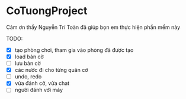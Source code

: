 # CoTuongProject
Cảm ơn thầy Nguyễn Trí Toàn đã giúp bọn em thực hiện phần mềm này

TODO:
- [x] tạo phòng chơi, tham gia vào phòng đã được tạo
- [x] load bàn cờ
- [ ] lưu bàn cờ
- [x] các nước đi cho từng quân cờ
- [ ] undo, redo
- [x] vừa đánh cờ, vừa chat
- [ ] người đánh với máy
